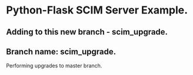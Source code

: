 # Python-Flask SCIM Server Example. 
Adding to this new branch - scim_upgrade.
------------------
## Branch name: scim_upgrade. 
Performing upgrades to master branch.
